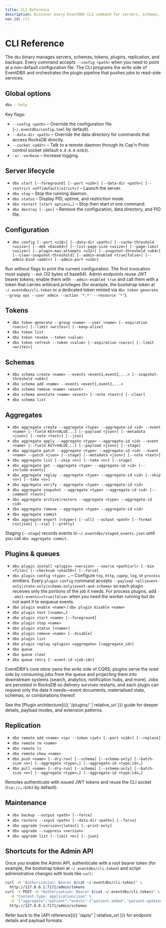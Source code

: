 ```yaml
---
title: CLI Reference
description: Discover every EventDBX CLI command for servers, schemas, tokens, and aggregates.
nav_id: cli
---
```


# CLI Reference

The `dbx` binary manages servers, schemas, tokens, plugins, replication, and backups. Every command accepts `--config <path>` when you need to point at a non-default configuration file. The CLI programs the *write* side of EventDBX and orchestrates the plugin pipeline that pushes jobs to read-side services.

## Global options

```bash
dbx --help
```

Key flags:

- `--config <path>` – Override the configuration file (`~/.eventdbx/config.toml` by default).
- `--data-dir <path>` – Override the data directory for commands that access RocksDB directly.
- `--socket <addr>` – Talk to a remote daemon through its Cap'n Proto control socket (default `0.0.0.0:6363`).
- `-v/--verbose` – Increase logging.

## Server lifecycle

- `dbx start [--foreground] [--port <u16>] [--data-dir <path>] [--restrict <off|default|strict>]` – Launch the server.
- `dbx stop` – Stop the running daemon.
- `dbx status` – Display PID, uptime, and restriction mode.
- `dbx restart [start options…]` – Stop then start in one command.
- `dbx destroy [--yes]` – Remove the configuration, data directory, and PID file.

## Configuration

- `dbx config [--port <u16>] [--data-dir <path>] [--cache-threshold <usize>] [--dek <base64>] [--list-page-size <usize>] [--page-limit <usize>] [--plugin-max-attempts <u32>] [--snapshot-threshold <u64>] [--clear-snapshot-threshold] [--admin-enabled <true|false>] [--admin-bind <addr>] [--admin-port <u16>]`

Run without flags to print the current configuration. The first invocation must supply `--dek` (32 bytes of base64). Admin endpoints reuse JWT bearer tokens; enable them with `--admin-enabled true` and call them with a token that carries wildcard privileges (for example, the bootstrap token at `~/.eventdbx/cli.token` or a dedicated token minted via `dbx token generate --group ops --user admin --action '*.*' --resource '*'`).

## Tokens

- `dbx token generate --group <name> --user <name> [--expiration <secs>] [--limit <writes>] [--keep-alive]`
- `dbx token list`
- `dbx token revoke --token <value>`
- `dbx token refresh --token <value> [--expiration <secs>] [--limit <writes>]`

## Schemas

- `dbx schema create <name> --events <event1,event2,...> [--snapshot-threshold <u64>]`
- `dbx schema add <name> --events <event1,event2,...>`
- `dbx schema remove <name> <event>`
- `dbx schema annotate <name> <event> [--note <text>] [--clear]`
- `dbx schema list`

## Aggregates

- `dbx aggregate create --aggregate <type> --aggregate-id <id> --event <name> [--field KEY=VALUE...] [--payload <json>] [--metadata <json>] [--note <text>] [--json]`
- `dbx aggregate apply --aggregate <type> --aggregate-id <id> --event <name> [--field KEY=VALUE...] [--payload <json>] [--stage]`
- `dbx aggregate patch --aggregate <type> --aggregate-id <id> --event <name> --patch <json> [--stage] [--metadata <json>] [--note <text>]`
- `dbx aggregate list [--skip <n>] [--take <n>] [--stage]`
- `dbx aggregate get --aggregate <type> --aggregate-id <id> [--include-events]`
- `dbx aggregate replay --aggregate <type> --aggregate-id <id> [--skip <n>] [--take <n>]`
- `dbx aggregate verify --aggregate <type> --aggregate-id <id>`
- `dbx aggregate snapshot --aggregate <type> --aggregate-id <id> [--comment <text>]`
- `dbx aggregate archive|restore --aggregate <type> --aggregate-id <id>`
- `dbx aggregate remove --aggregate <type> --aggregate-id <id>`
- `dbx aggregate commit`
- `dbx aggregate export [<type>] [--all] --output <path> [--format csv|json] [--zip] [--pretty]`

Staging (`--stage`) records events to `~/.eventdbx/staged_events.json` until you call `dbx aggregate commit`.

## Plugins & queues

- `dbx plugin install <plugin> <version> --source <path|url> [--bin <file>] [--checksum <sha256>] [--force]`
- `dbx plugin config <type> …` – Configure `tcp`, `http`, `capnp`, `log`, or `process` emitters. Every `plugin config` command accepts `--payload <all|event-only|state-only|schema-only|event-and-schema>` so each plugin receives only the portions of the job it needs. For process plugins, add `--emit-events=<true|false>` when you need the worker running but do not want it to enqueue events.
- `dbx plugin enable <name>` / `dbx plugin disable <name>`
- `dbx plugin test [<name>…]`
- `dbx plugin start <name> [--foreground]`
- `dbx plugin stop <name>`
- `dbx plugin status [<name>]`
- `dbx plugin remove <name> [--disable]`
- `dbx plugin list`
- `dbx plugin replay <plugin> <aggregate> [<aggregate_id>]`
- `dbx queue`
- `dbx queue clear`
- `dbx queue retry [--event-id <job-id>]`

EventDBX’s core store owns the *write* side of CQRS; plugins serve the *read* side by consuming jobs from the queue and projecting them into downstream systems (search, analytics, notification hubs, and more). Jobs are persisted in RocksDB so delivery survives restarts, and each plugin can request only the data it needs—event documents, materialised state, schemas, or combinations thereof.

See the [Plugin architecture]({{ '/plugins/' | relative_url }}) guide for deeper details, payload modes, and extension patterns.

## Replication

- `dbx remote add <name> <ip> --token <jwt> [--port <u16>] [--replace]`
- `dbx remote rm <name>`
- `dbx remote ls`
- `dbx remote show <name>`
- `dbx push <name> [--dry-run] [--schema] [--schema-only] [--batch-size <n>] [--aggregate <type>…] [--aggregate-id <type:id>…]`
- `dbx pull <name> [--dry-run] [--schema] [--schema-only] [--batch-size <n>] [--aggregate <type>…] [--aggregate-id <type:id>…]`

Remotes authenticate with issued JWT tokens and reuse the CLI socket (`tcp://…:6363` by default).

## Maintenance

- `dbx backup --output <path> [--force]`
- `dbx restore --input <path> [--data-dir <path>] [--force]`
- `dbx upgrade [<version>|latest] [--print-only]`
- `dbx upgrade --suppress <version>`
- `dbx upgrade list [--limit <n>] [--json]`

## Shortcuts for the Admin API

Once you enable the Admin API, authenticate with a root bearer token (for example, the bootstrap token at `~/.eventdbx/cli.token`) and script administrative changes with tools like `curl`:

```bash
curl -H "Authorization: Bearer $(cat ~/.eventdbx/cli.token)" \
  http://127.0.0.1:7171/admin/tokens
curl -X POST -H "Authorization: Bearer $(cat ~/.eventdbx/cli.token)" \
  -H "Content-Type: application/json" \
  -d '{"aggregate":"patient","events":["patient-added","patient-updated"]}' \
  http://127.0.0.1:7171/admin/schemas
```

Refer back to the [API reference]({{ '/apis/' | relative_url }}) for endpoint details and payload formats.
